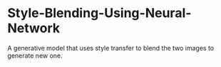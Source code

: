 # Style-Blending-Using-Neural-Network
A generative model that uses style transfer to blend the two images to generate new one.
